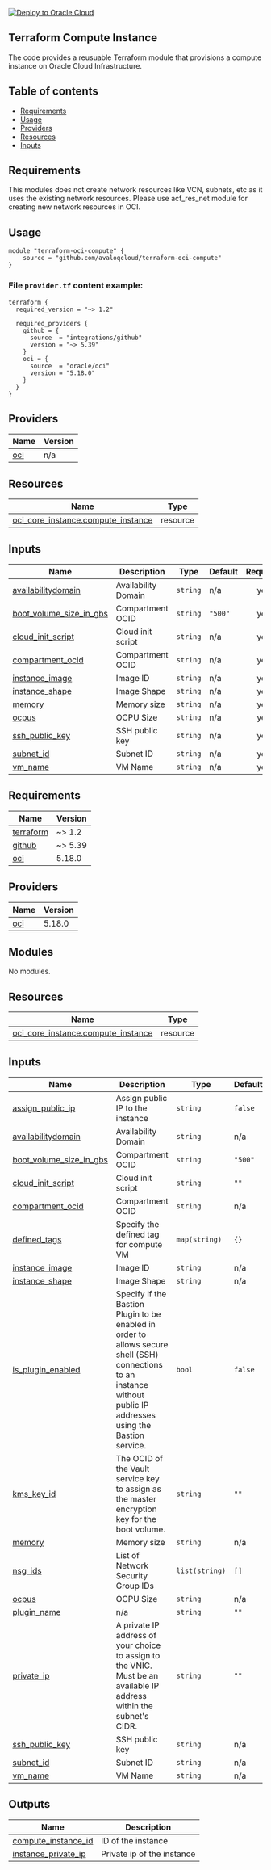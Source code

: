 [![Deploy to Oracle Cloud](https://oci-resourcemanager-plugin.plugins.oci.oraclecloud.com/latest/deploy-to-oracle-cloud.svg)](https://cloud.oracle.com/resourcemanager/stacks/create?zipUrl=https://github.com/avaloqcloud/acf_resource_compute/archive/refs/tags/0.1.0.zip)

## Terraform Compute Instance 
The code provides a reusuable Terraform module that provisions a compute instance on Oracle Cloud Infrastructure.   

## Table of contents

* [Requirements](#requirements)
* [Usage](#usage)
* [Providers](#providers)
* [Resources](#resources)
* [Inputs](#inputs)
  

## Requirements
This modules does not create network resources like VCN, subnets, etc as it uses the existing network resources. Please use acf_res_net module for creating new network resources in OCI. 


## Usage
 
    module "terraform-oci-compute" {
        source = "github.com/avaloqcloud/terraform-oci-compute"
    }

### File `provider.tf` content example:

```hcl
terraform {
  required_version = "~> 1.2"

  required_providers {
    github = {
      source  = "integrations/github"
      version = "~> 5.39"
    }
    oci = {
      source  = "oracle/oci"
      version = "5.18.0"
    }
  }
}
```

## Providers

| Name | Version |
|------|---------|
| <a name="provider_oci"></a> [oci](#provider\_oci) | n/a |


## Resources

| Name | Type |
|------|------|
| [oci_core_instance.compute_instance](https://registry.terraform.io/providers/hashicorp/oci/latest/docs/resources/core_instance) | resource |



## Inputs

| Name | Description | Type | Default | Required |
|------|-------------|------|---------|:--------:|
| <a name="input_availabilitydomain"></a> [availabilitydomain](#input\_availabilitydomain) | Availability Domain | `string` | n/a | yes |
| <a name="input_boot_volume_size_in_gbs"></a> [boot\_volume\_size\_in\_gbs](#input\_boot\_volume\_size\_in\_gbs) | Compartment OCID | `string` | `"500"` | yes |
| <a name="input_cloud_init_script"></a> [cloud\_init\_script](#input\_cloud\_init\_script) | Cloud init script | `string` | n/a | yes |
| <a name="input_compartment_ocid"></a> [compartment\_ocid](#input\_compartment\_ocid) | Compartment OCID | `string` | n/a | yes |
| <a name="input_instance_image"></a> [instance\_image](#input\_instance\_image) | Image ID | `string` | n/a | yes |
| <a name="input_instance_shape"></a> [instance\_shape](#input\_instance\_shape) | Image Shape | `string` | n/a | yes |
| <a name="input_memory"></a> [memory](#input\_memory) | Memory size | `string` | n/a | yes |
| <a name="input_ocpus"></a> [ocpus](#input\_ocpus) | OCPU Size | `string` | n/a | yes |
| <a name="input_ssh_public_key"></a> [ssh\_public\_key](#input\_ssh\_public\_key) | SSH public key | `string` | n/a | yes |
| <a name="input_subnet_id"></a> [subnet\_id](#input\_subnet\_id) | Subnet ID | `string` | n/a | yes |
| <a name="input_vm_name"></a> [vm\_name](#input\_vm\_name) | VM Name | `string` | n/a | yes |


<!-- BEGIN_TF_DOCS -->
## Requirements

| Name | Version |
|------|---------|
| <a name="requirement_terraform"></a> [terraform](#requirement\_terraform) | ~> 1.2 |
| <a name="requirement_github"></a> [github](#requirement\_github) | ~> 5.39 |
| <a name="requirement_oci"></a> [oci](#requirement\_oci) | 5.18.0 |

## Providers

| Name | Version |
|------|---------|
| <a name="provider_oci"></a> [oci](#provider\_oci) | 5.18.0 |

## Modules

No modules.

## Resources

| Name | Type |
|------|------|
| [oci_core_instance.compute_instance](https://registry.terraform.io/providers/oracle/oci/5.18.0/docs/resources/core_instance) | resource |

## Inputs

| Name | Description | Type | Default | Required |
|------|-------------|------|---------|:--------:|
| <a name="input_assign_public_ip"></a> [assign\_public\_ip](#input\_assign\_public\_ip) | Assign public IP to the instance | `string` | `false` | no |
| <a name="input_availabilitydomain"></a> [availabilitydomain](#input\_availabilitydomain) | Availability Domain | `string` | n/a | yes |
| <a name="input_boot_volume_size_in_gbs"></a> [boot\_volume\_size\_in\_gbs](#input\_boot\_volume\_size\_in\_gbs) | Compartment OCID | `string` | `"500"` | no |
| <a name="input_cloud_init_script"></a> [cloud\_init\_script](#input\_cloud\_init\_script) | Cloud init script | `string` | `""` | no |
| <a name="input_compartment_ocid"></a> [compartment\_ocid](#input\_compartment\_ocid) | Compartment OCID | `string` | n/a | yes |
| <a name="input_defined_tags"></a> [defined\_tags](#input\_defined\_tags) | Specify the defined tag for compute VM | `map(string)` | `{}` | no |
| <a name="input_instance_image"></a> [instance\_image](#input\_instance\_image) | Image ID | `string` | n/a | yes |
| <a name="input_instance_shape"></a> [instance\_shape](#input\_instance\_shape) | Image Shape | `string` | n/a | yes |
| <a name="input_is_plugin_enabled"></a> [is\_plugin\_enabled](#input\_is\_plugin\_enabled) | Specify if the Bastion Plugin to be enabled in order to allows secure shell (SSH) connections to an instance without public IP addresses using the Bastion service. | `bool` | `false` | no |
| <a name="input_kms_key_id"></a> [kms\_key\_id](#input\_kms\_key\_id) | The OCID of the Vault service key to assign as the master encryption key for the boot volume. | `string` | `""` | no |
| <a name="input_memory"></a> [memory](#input\_memory) | Memory size | `string` | n/a | yes |
| <a name="input_nsg_ids"></a> [nsg\_ids](#input\_nsg\_ids) | List of Network Security Group IDs | `list(string)` | `[]` | no |
| <a name="input_ocpus"></a> [ocpus](#input\_ocpus) | OCPU Size | `string` | n/a | yes |
| <a name="input_plugin_name"></a> [plugin\_name](#input\_plugin\_name) | n/a | `string` | `""` | no |
| <a name="input_private_ip"></a> [private\_ip](#input\_private\_ip) | A private IP address of your choice to assign to the VNIC. Must be an available IP address within the subnet's CIDR. | `string` | `""` | no |
| <a name="input_ssh_public_key"></a> [ssh\_public\_key](#input\_ssh\_public\_key) | SSH public key | `string` | n/a | yes |
| <a name="input_subnet_id"></a> [subnet\_id](#input\_subnet\_id) | Subnet ID | `string` | n/a | yes |
| <a name="input_vm_name"></a> [vm\_name](#input\_vm\_name) | VM Name | `string` | n/a | yes |

## Outputs

| Name | Description |
|------|-------------|
| <a name="output_compute_instance_id"></a> [compute\_instance\_id](#output\_compute\_instance\_id) | ID of the instance |
| <a name="output_instance_private_ip"></a> [instance\_private\_ip](#output\_instance\_private\_ip) | Private ip of the instance |
<!-- END_TF_DOCS -->